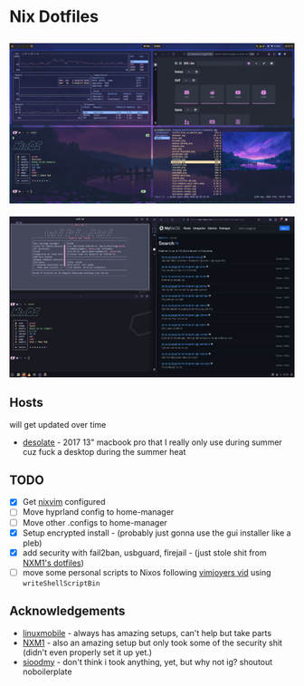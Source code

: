 # Nix Dotfiles

![screenshot of hyprland setup](./assets/1718526703.png)
---
![screenshot of budgie desktop](./assets/1716420862.png)


## Hosts

will get updated over time

 - [desolate](./hosts/desolate) - 2017 13" macbook pro that I really only use during summer cuz fuck a desktop during the summer heat


## TODO

- [x] Get [nixvim](https://github.com/nix-community/nixvim) configured
- [ ] Move hyprland config to home-manager
- [ ] Move other .configs to home-manager
- [x] Setup encrypted install - (probably just gonna use the gui installer like a pleb)
- [x] add security with fail2ban, usbguard, firejail - (just stole shit from [NXM1's dotfiles](https://github.com/XNM1/linux-nixos-hyprland-config-dotfiles))
- [ ] move some personal scripts to Nixos following [vimjoyers vid](https://www.youtube.com/watch?v=diIh0P12arA) using `writeShellScriptBin`

## Acknowledgements

- [linuxmobile](https://github.com/linuxmobile/kaku) - always has amazing setups, can't help but take parts
- [NXM1](https://github.com/XNM1/linux-nixos-hyprland-config-dotfiles) - also an amazing setup but only took some of the security shit (didn't even properly set it up yet.)
- [sioodmy](https://github.com/sioodmy/dotfiles) - don't think i took anything, yet, but why not ig? shoutout noboilerplate
